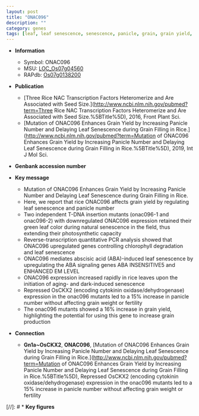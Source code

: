 ```yaml
---
layout: post
title: "ONAC096"
description: ""
category: genes
tags: [leaf, leaf senescence, senescence, panicle, grain, grain yield, yield,  ABA , cytokinin, abscisic acid, ABA, grain filling, fertility, grain weight]
---
```


* **Information**  
    + Symbol: ONAC096  
    + MSU: [LOC_Os07g04560](http://rice.uga.edu/cgi-bin/ORF_infopage.cgi?orf=LOC_Os07g04560)  
    + RAPdb: [Os07g0138200](http://rapdb.dna.affrc.go.jp/viewer/gbrowse_details/irgsp1?name=Os07g0138200)  

* **Publication**  
    + [Three Rice NAC Transcription Factors Heteromerize and Are Associated with Seed Size.](http://www.ncbi.nlm.nih.gov/pubmed?term=Three Rice NAC Transcription Factors Heteromerize and Are Associated with Seed Size.%5BTitle%5D), 2016, Front Plant Sci.
    + [Mutation of ONAC096 Enhances Grain Yield by Increasing Panicle Number and Delaying Leaf Senescence during Grain Filling in Rice.](http://www.ncbi.nlm.nih.gov/pubmed?term=Mutation of ONAC096 Enhances Grain Yield by Increasing Panicle Number and Delaying Leaf Senescence during Grain Filling in Rice.%5BTitle%5D), 2019, Int J Mol Sci.

* **Genbank accession number**  

* **Key message**  
    + Mutation of ONAC096 Enhances Grain Yield by Increasing Panicle Number and Delaying Leaf Senescence during Grain Filling in Rice.
    + Here, we report that rice ONAC096 affects grain yield by regulating leaf senescence and panicle number
    + Two independent T-DNA insertion mutants (onac096-1 and onac096-2) with downregulated ONAC096 expression retained their green leaf color during natural senescence in the field, thus extending their photosynthetic capacity
    + Reverse-transcription quantitative PCR analysis showed that ONAC096 upregulated genes controlling chlorophyll degradation and leaf senescence
    + ONAC096 mediates abscisic acid (ABA)-induced leaf senescence by upregulating the ABA signaling genes ABA INSENSITIVE5 and ENHANCED EM LEVEL
    + ONAC096 expression increased rapidly in rice leaves upon the initiation of aging- and dark-induced senescence
    + Repressed OsCKX2 (encoding cytokinin oxidase/dehydrogenase) expression in the onac096 mutants led to a 15% increase in panicle number without affecting grain weight or fertility
    + The onac096 mutants showed a 16% increase in grain yield, highlighting the potential for using this gene to increase grain production

* **Connection**  
    + __Gn1a~OsCKX2__, __ONAC096__, [Mutation of ONAC096 Enhances Grain Yield by Increasing Panicle Number and Delaying Leaf Senescence during Grain Filling in Rice.](http://www.ncbi.nlm.nih.gov/pubmed?term=Mutation of ONAC096 Enhances Grain Yield by Increasing Panicle Number and Delaying Leaf Senescence during Grain Filling in Rice.%5BTitle%5D),  Repressed OsCKX2 (encoding cytokinin oxidase/dehydrogenase) expression in the onac096 mutants led to a 15% increase in panicle number without affecting grain weight or fertility

[//]: # * **Key figures**  


